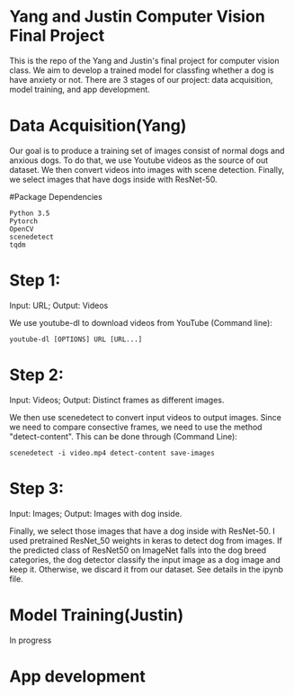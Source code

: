 # Yang and Justin Computer Vision Final Project
This is the repo of the Yang and Justin's final project for computer vision class. We aim to develop a trained model for classfing whether a dog is have anxiety or not. There are 3 stages of our project: data acquisition, model training, and app development.



# Data Acquisition(Yang)
Our goal is to produce a training set of images consist of normal dogs and anxious dogs. To do that, we use Youtube videos as the source of out dataset. We then convert videos into images with scene detection. Finally, we select images that have dogs inside with ResNet-50.

#Package Dependencies
```
Python 3.5
Pytorch
OpenCV
scenedetect
tqdm
```
# Step 1:
Input: URL; Output: Videos

We use youtube-dl to download videos from YouTube (Command line):

```
youtube-dl [OPTIONS] URL [URL...]
```

# Step 2:
Input: Videos; Output: Distinct frames as different images.

We then use scenedetect to convert input videos to output images. Since we need to compare consective frames, we need to use the method "detect-content". This can be done through (Command Line):
```
scenedetect -i video.mp4 detect-content save-images
```

# Step 3:
Input: Images; Output: Images with dog inside.

Finally, we select those images that have a dog inside with ResNet-50. I used pretrained ResNet_50 weights in keras to detect dog from images. If the predicted class of ResNet50 on ImageNet falls into the dog breed categories, the dog detector classify the input image as a dog image and keep it. Otherwise, we discard it from our dataset. See details in the ipynb file.

# Model Training(Justin)
In progress

# App development

